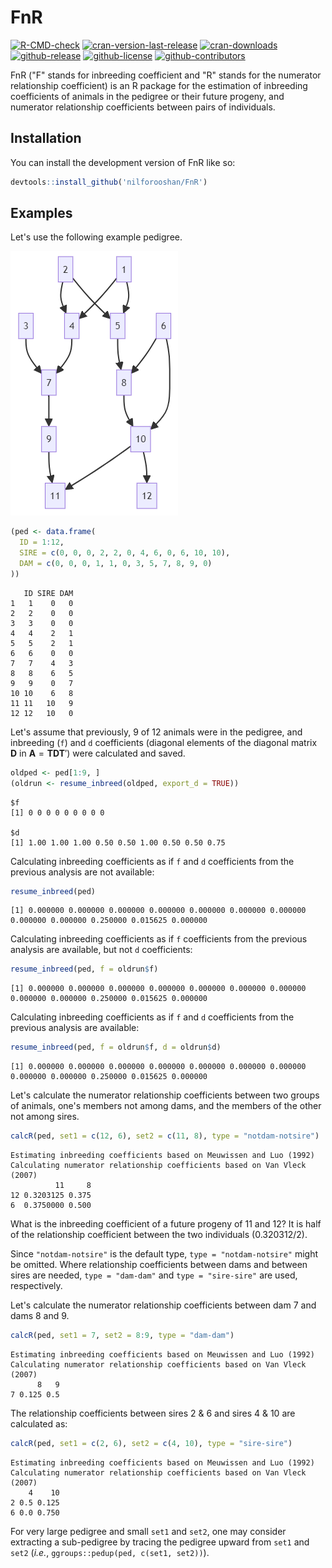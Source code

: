 # FnR

<!-- badges: start -->

[![R-CMD-check](https://github.com/nilforooshan/FnR/actions/workflows/R-CMD-check.yaml/badge.svg)](https://github.com/nilforooshan/FnR/actions/workflows/R-CMD-check.yaml)
[![cran-version-last-release](https://www.r-pkg.org/badges/version-last-release/FnR)](https://cran.r-project.org/package=FnR)
[![cran-downloads](http://cranlogs.r-pkg.org/badges/grand-total/FnR)](https://cran.r-project.org/package=FnR)
[![github-release](https://img.shields.io/github/release/nilforooshan/FnR.svg)](https://github.com/nilforooshan/FnR)
[![github-license](https://img.shields.io/github/license/nilforooshan/FnR.svg)](https://github.com/nilforooshan/FnR/blob/master/LICENSE.md)
[![github-contributors](https://img.shields.io/github/contributors/nilforooshan/FnR.svg)](https://github.com/nilforooshan/FnR/graphs/contributors/)

<!-- badges: end -->

FnR ("F" stands for inbreeding coefficient and "R" stands for the numerator relationship coefficient) is an R package for the estimation of inbreeding coefficients of animals in the pedigree or their future progeny, and numerator relationship coefficients between pairs of individuals.

## Installation

You can install the development version of FnR like so:

```r
devtools::install_github('nilforooshan/FnR')
```

## Examples

Let's use the following example pedigree.

![](vignettes/ped.PNG)

```r
(ped <- data.frame(
  ID = 1:12,
  SIRE = c(0, 0, 0, 2, 2, 0, 4, 6, 0, 6, 10, 10),
  DAM = c(0, 0, 0, 1, 1, 0, 3, 5, 7, 8, 9, 0)
))
```

```
   ID SIRE DAM
1   1    0   0
2   2    0   0
3   3    0   0
4   4    2   1
5   5    2   1
6   6    0   0
7   7    4   3
8   8    6   5
9   9    0   7
10 10    6   8
11 11   10   9
12 12   10   0
```

Let's assume that previously, 9 of 12 animals were in the pedigree, and inbreeding (`f`) and `d` coefficients (diagonal elements of the diagonal matrix **D** in $\mathbf A = \mathbf{TDT}'$) were calculated and saved.

```r
oldped <- ped[1:9, ]
(oldrun <- resume_inbreed(oldped, export_d = TRUE))
```

```
$f
[1] 0 0 0 0 0 0 0 0 0

$d
[1] 1.00 1.00 1.00 0.50 0.50 1.00 0.50 0.50 0.75
```

Calculating inbreeding coefficients as if `f` and `d` coefficients from the previous analysis are not available:

```r
resume_inbreed(ped)
```

```
[1] 0.000000 0.000000 0.000000 0.000000 0.000000 0.000000 0.000000 0.000000 0.000000 0.250000 0.015625 0.000000
```

Calculating inbreeding coefficients as if `f` coefficients from the previous analysis are available, but not `d` coefficients:

```r
resume_inbreed(ped, f = oldrun$f)
```

```
[1] 0.000000 0.000000 0.000000 0.000000 0.000000 0.000000 0.000000 0.000000 0.000000 0.250000 0.015625 0.000000
```

Calculating inbreeding coefficients as if `f` and `d` coefficients from the previous analysis are available:

```r
resume_inbreed(ped, f = oldrun$f, d = oldrun$d)
```

```
[1] 0.000000 0.000000 0.000000 0.000000 0.000000 0.000000 0.000000 0.000000 0.000000 0.250000 0.015625 0.000000
```

Let's calculate the numerator relationship coefficients between two groups of animals, one's members not among dams, and the members of the other not among sires.

```r
calcR(ped, set1 = c(12, 6), set2 = c(11, 8), type = "notdam-notsire")
```

```
Estimating inbreeding coefficients based on Meuwissen and Luo (1992)
Calculating numerator relationship coefficients based on Van Vleck (2007)
          11     8
12 0.3203125 0.375
6  0.3750000 0.500
```

What is the inbreeding coefficient of a future progeny of 11 and 12?
It is half of the relationship coefficient between the two individuals (0.320312/2).

Since `"notdam-notsire"` is the default type, `type = "notdam-notsire"` might be omitted.
Where relationship coefficients between dams and between sires are needed, `type = "dam-dam"` and `type = "sire-sire"` are used, respectively.

Let's calculate the numerator relationship coefficients between dam 7 and dams 8 and 9.

```r
calcR(ped, set1 = 7, set2 = 8:9, type = "dam-dam")
```

```
Estimating inbreeding coefficients based on Meuwissen and Luo (1992)
Calculating numerator relationship coefficients based on Van Vleck (2007)
      8   9
7 0.125 0.5
```

The relationship coefficients between sires 2 & 6 and sires 4 & 10 are calculated as:

```r
calcR(ped, set1 = c(2, 6), set2 = c(4, 10), type = "sire-sire")
```

```
Estimating inbreeding coefficients based on Meuwissen and Luo (1992)
Calculating numerator relationship coefficients based on Van Vleck (2007)
    4    10
2 0.5 0.125
6 0.0 0.750
```

For very large pedigree and small `set1` and `set2`, one may consider extracting a sub-pedigree by tracing the pedigree upward from `set1` and `set2` (_i.e._, `ggroups::pedup(ped, c(set1, set2))`).
